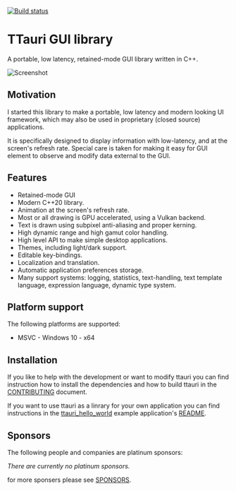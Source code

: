 
[![Build status](https://ci.appveyor.com/api/projects/status/baqx98wu1ombp3d2/branch/main?svg=true)](https://ci.appveyor.com/project/takev/ttauri/branch/main)

# TTauri GUI library

A portable, low latency, retained-mode GUI library written in C++.

![Screenshot](docs/media/screenshots/demo_v0.2.0.gif)

## Motivation

I started this library to make a portable, low latency and modern looking
UI framework, which may also be used in proprietary (closed source) applications.

It is specifically designed to display information with low-latency,
and at the screen's refresh rate. Special care is taken for making
it easy for GUI element to observe and modify data external to the GUI.

## Features


- Retained-mode GUI
- Modern C++20 library.
- Animation at the screen's refresh rate.
- Most or all drawing is GPU accelerated, using a Vulkan backend.
- Text is drawn using subpixel anti-aliasing and proper kerning.
- High dynamic range and high gamut color handling.
- High level API to make simple desktop applications.
- Themes, including light/dark support.
- Editable key-bindings.
- Localization and translation.
- Automatic application preferences storage.
- Many support systems: logging, statistics, text-handling,
   text template language, expression language, dynamic type system.

## Platform support

The following platforms are supported:

- MSVC - Windows 10 - x64

## Installation

If you like to help with the development or want to modify ttauri you can
find instruction how to install the dependencies and how to build ttauri in the
[CONTRIBUTING](docs/CONTRIBUTING.md) document.

If you want to use ttauri as a linrary for your own application you can
find instructions in the [ttauri_hello_world](https://github.com/ttauri-project/ttauri_hello_world)
example application's [README](https://github.com/ttauri-project/ttauri_hello_world/blob/main/README.md).

## Sponsors

The following people and companies are platinum sponsors:

_There are currently no platinum sponsors._

for more sponsers please see [SPONSORS](SPONSORS.md).
